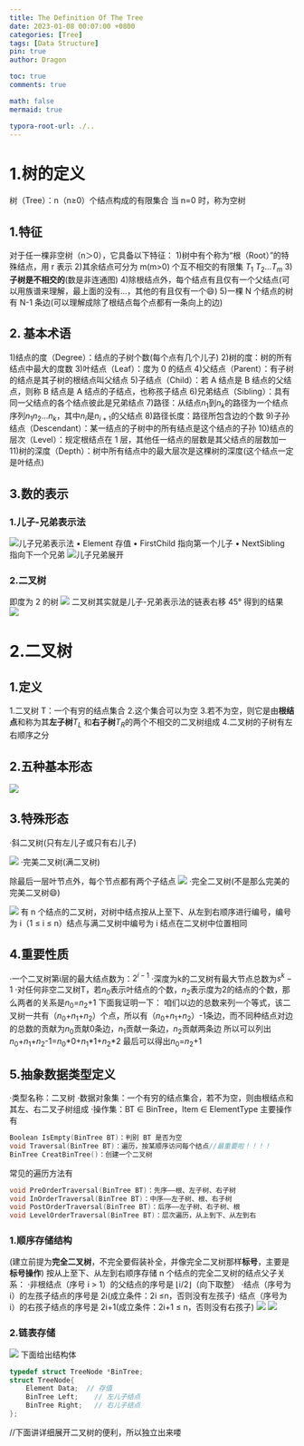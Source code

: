 ```yaml
---
title: The Definition Of The Tree
date: 2023-01-08 00:07:00 +0800
categories: [Tree]
tags: [Data Structure]
pin: true
author: Dragon

toc: true
comments: true

math: false
mermaid: true

typora-root-url: ./..
---
```

# 1.树的定义
树（Tree）：n（n≥0）个结点构成的有限集合
当 n=0 时，称为空树
## 1.特征
对于任一棵非空树（n＞0），它具备以下特征：
1)树中有个称为“根（Root）”的特殊结点，用 r 表示
2)其余结点可分为 m(m>0) 个互不相交的有限集 $T _1$ $T _2$…$T _m$
3)**子树是不相交的**(数是非连通图)
4)除根结点外，每个结点有且仅有一个父结点(可以用族谱来理解，最上面的没有...，其他的有且仅有一个😄)
5)一棵 N 个结点的树有 N-1 条边(可以理解成除了根结点每个点都有一条向上的边)
## 2. 基本术语
1)结点的度（Degree）：结点的子树个数(每个点有几个儿子)
2)树的度：树的所有结点中最大的度数
3)叶结点（Leaf）：度为 0 的结点
4)父结点（Parent）：有子树的结点是其子树的根结点叫父结点
5)子结点（Child）：若 A 结点是 B 结点的父结点，则称 B 结点是 A 结点的子结点，也称孩子结点
6)兄弟结点（Sibling）：具有同一父结点的各个结点彼此是兄弟结点
7)路径：从结点$n _1$到$n _k$的路径为一个结点序列$n _1$$n _2$...$n _k$，其中$n _i$是$n _{i+1}$的父结点
8)路径长度：路径所包含边的个数
9)子孙结点（Descendant）：某一结点的子树中的所有结点是这个结点的子孙
10)结点的层次（Level）：规定根结点在 1 层，其他任一结点的层数是其父结点的层数加一
11)树的深度（Depth）：树中所有结点中的最大层次是这棵树的深度(这个结点一定是叶结点)
## 3.数的表示
### 1.儿子-兄弟表示法
![儿子兄弟表示法](/assets/blog_res/2023-01-08-%E6%A0%91%E7%9A%84%E5%9F%BA%E6%9C%AC%E6%A6%82%E5%BF%B5.assets/%E5%84%BF%E5%AD%90%E5%85%84%E5%BC%9F%E8%A1%A8%E7%A4%BA%E6%B3%95.png)
• Element 存值
• FirstChild 指向第一个儿子
• NextSibling 指向下一个兄弟
![儿子兄弟展开](/assets/blog_res/2023-01-08-%E6%A0%91%E7%9A%84%E5%9F%BA%E6%9C%AC%E6%A6%82%E5%BF%B5.assets/%E5%84%BF%E5%AD%90%E5%85%84%E5%BC%9F%E5%B1%95%E5%BC%80.png)

### 2.二叉树
即度为 2 的树
![](/assets/blog_res/2023-01-08-树的基本概念.assets/二叉树（链表）.png)
二叉树其实就是儿子-兄弟表示法的链表右移 45° 得到的结果
![](/assets/blog_res/2023-01-08-树的基本概念.assets/转.png)
# 2.二叉树
## 1.定义
1.二叉树 T：一个有穷的结点集合
2.​这个集合可以为空
3.若不为空，则它是由**根结点**和称为其**左子树**$T _L$ 和**右子树**$T _R$的两个不相交的二叉树组成
4.二叉树的子树有左右顺序之分
## 2.五种基本形态
![](/assets/blog_res/2023-01-08-树的基本概念.assets/树的种类.png)
## 3.特殊形态
·斜二叉树(只有左儿子或只有右儿子)

![](/assets/blog_res/2023-01-08-树的基本概念.assets/特殊的树.png)
·完美二叉树(满二叉树)

除最后一层叶节点外，每个节点都有两个子结点
![](/assets/blog_res/2023-01-08-树的基本概念.assets/完美二叉树.png)
·完全二叉树(不是那么完美的完美二叉树😄)

![](/assets/blog_res/2023-01-08-树的基本概念.assets/是不是完全二叉树？.png)
有 n 个结点的二叉树，对树中结点按从上至下、从左到右顺序进行编号，编号为 i（1 ≤ i ≤ n）结点与满二叉树中编号为 i 结点在二叉树中位置相同
## 4.重要性质
·一个二叉树第i层的最大结点数为：$2^{i-1}$
·深度为k的二叉树有最大节点总数为$s^k-1$
·对任何非空二叉树T，若$n_0$表示叶结点的个数，$n_2$表示度为2的结点的个数，那么两者的关系是$n_0$=$n_2$+1
下面我证明一下：
咱们以边的总数来列一个等式，该二叉树一共有（$n_0$+$n_1$+$n_2$）个点，所以有（$n_0$+$n_1$+$n_2$）-1条边，而不同种结点对边的总数的贡献为$n_0$贡献0条边，$n_1$贡献一条边，$n_2$贡献两条边
所以可以列出$n_0$+$n_1$+$n_2$-1=$n_0$*0+$n_1$*1+$n_2$*2
最后可以得出$n_0$=$n_2$+1
## 5.抽象数据类型定义
·类型名称：二叉树
·数据对象集：一个有穷的结点集合，若不为空，则由根结点和其左、右二叉子树组成
·操作集：BT ∈ BinTree，Item ∈ ElementType
主要操作有
```c++
Boolean IsEmpty(BinTree BT)：判别 BT 是否为空
void Traversal(BinTree BT)：遍历，按某顺序访问每个结点//最重要啦！！！！
BinTree CreatBinTree()：创建一个二叉树
```
常见的遍历方法有
```c++
void PreOrderTraversal(BinTree BT)：先序——根、左子树、右子树
void InOrderTraversal(BinTree BT)：中序——左子树、根、右子树
void PostOrderTraversal(BinTree BT)：后序——左子树、右子树、根
void LevelOrderTraversal(BinTree BT)：层次遍历，从上到下、从左到右
```
### 1.顺序存储结构
(建立前提为**完全二叉树**，不完全要假装补全，并像完全二叉树那样**标号**，主要是**标号操作**)
按从上至下、从左到右顺序存储 n 个结点的完全二叉树的结点父子关系：
·非根结点（序号 i > 1）的父结点的序号是 ⌊i/2⌋（向下取整）
·结点（序号为 i）的左孩子结点的序号是 2i(成立条件：2i ≤n，否则没有左孩子)
·结点（序号为 i）的右孩子结点的序号是 2i+1(成立条件：2i+1 ≤ n，否则没有右孩子)
![](/assets/blog_res/2023-01-08-树的基本概念.assets/顺式1.png)
![](/assets/blog_res/2023-01-08-树的基本概念.assets/顺式2.png)
### 2.链表存储
![](/assets/blog_res/2023-01-08-树的基本概念.assets/二叉树（链表）.png)
下面给出结构体
```c++
typedef struct TreeNode *BinTree;
struct TreeNode{
	Element Data;  // 存值 
	BinTree Left;    // 左儿子结点 
	BinTree Right;   // 右儿子结点 
};
```
//下面讲详细展开二叉树的便利，所以独立出来喽



